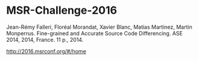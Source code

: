 # MSR-Challenge-2016

Jean-Rémy Falleri, Floréal Morandat, Xavier Blanc, Matias Martinez, Martin Monperrus. Fine-grained and Accurate Source Code Differencing. ASE 2014, 2014, France. 11 p., 2014. <hal-01054552>


http://2016.msrconf.org/#/home
